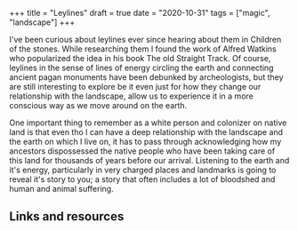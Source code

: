 +++
title = "Leylines"
draft = true
date = "2020-10-31"
tags = ["magic", "landscape"]
+++



I've been curious about leylines ever since hearing about them in Children of the stones. While researching them I found the work of Alfred Watkins who popularized the idea in his book The old Straight Track. Of course, leylines in the sense of lines of energy circling the earth and connecting ancient pagan monuments have been debunked by archeologists, but they are still interesting to explore be it even just for how they change our relationship with the landscape, allow us to experience it in a more conscious way as we move around on the earth.  

One important thing to remember as a white person and colonizer on native land is that even tho I can have a deep relationship with the landscape and the earth on which I live on, it has to pass through acknowledging how my ancestors dispossessed the native people who have been taking care of this land for thousands of years before our arrival. Listening to the earth and it's energy, particularly in very charged places and landmarks is going to reveal it's story to you; a story that often includes a lot of bloodshed and human and animal suffering.

## Links and resources
